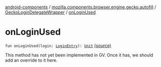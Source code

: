 [android-components](../../index.md) / [mozilla.components.browser.engine.gecko.autofill](../index.md) / [GeckoLoginDelegateWrapper](index.md) / [onLoginUsed](./on-login-used.md)

# onLoginUsed

`fun onLoginUsed(login: `[`LoginEntry`](https://mozilla.github.io/geckoview/javadoc/mozilla-central/org/mozilla/geckoview/LoginStorage/LoginEntry.html)`): `[`Unit`](https://kotlinlang.org/api/latest/jvm/stdlib/kotlin/-unit/index.html) [(source)](https://github.com/mozilla-mobile/android-components/blob/master/components/browser/engine-gecko-beta/src/main/java/mozilla/components/browser/engine/gecko/autofill/GeckoLoginDelegateWrapper.kt#L35)

This method has not yet been implemented in GV. Once it has, we should add an override to it
here.

